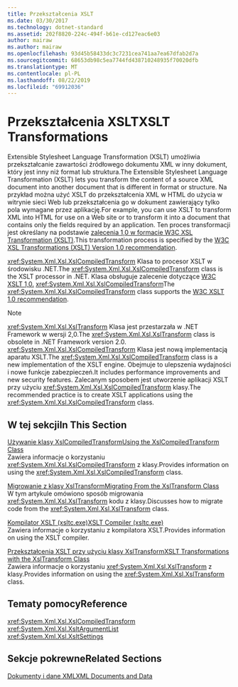 ```yaml
---
title: Przekształcenia XSLT
ms.date: 03/30/2017
ms.technology: dotnet-standard
ms.assetid: 202f8820-224c-494f-b61e-cd127eac6e03
author: mairaw
ms.author: mairaw
ms.openlocfilehash: 93d45b58433dc3c7231cea741aa7ea67dfab2d7a
ms.sourcegitcommit: 68653db98c5ea7744fd438710248935f70020dfb
ms.translationtype: MT
ms.contentlocale: pl-PL
ms.lasthandoff: 08/22/2019
ms.locfileid: "69912036"
---
```

# <a name="xslt-transformations"></a><span data-ttu-id="3ee93-102">Przekształcenia XSLT</span><span class="sxs-lookup"><span data-stu-id="3ee93-102">XSLT Transformations</span></span>
<span data-ttu-id="3ee93-103">Extensible Stylesheet Language Transformation (XSLT) umożliwia przekształcanie zawartości źródłowego dokumentu XML w inny dokument, który jest inny niż format lub struktura.</span><span class="sxs-lookup"><span data-stu-id="3ee93-103">The Extensible Stylesheet Language Transformation (XSLT) lets you transform the content of a source XML document into another document that is different in format or structure.</span></span> <span data-ttu-id="3ee93-104">Na przykład można użyć XSLT do przekształcenia XML w HTML do użycia w witrynie sieci Web lub przekształcenia go w dokument zawierający tylko pola wymagane przez aplikację.</span><span class="sxs-lookup"><span data-stu-id="3ee93-104">For example, you can use XSLT to transform XML into HTML for use on a Web site or to transform it into a document that contains only the fields required by an application.</span></span> <span data-ttu-id="3ee93-105">Ten proces transformacji jest określany na podstawie [zalecenia 1,0 w formacie W3C XSL Transformation (XSLT)](https://www.w3.org/TR/xslt-10/).</span><span class="sxs-lookup"><span data-stu-id="3ee93-105">This transformation process is specified by the [W3C XSL Transformations (XSLT) Version 1.0 recommendation](https://www.w3.org/TR/xslt-10/).</span></span>  
  
 <span data-ttu-id="3ee93-106"><xref:System.Xml.Xsl.XslCompiledTransform> Klasa to procesor XSLT w środowisku .NET.</span><span class="sxs-lookup"><span data-stu-id="3ee93-106">The <xref:System.Xml.Xsl.XslCompiledTransform> class is the XSLT processor in .NET.</span></span> <span data-ttu-id="3ee93-107">Klasa obsługuje zalecenie dotyczące [W3C XSLT 1,0.](https://www.w3.org/TR/xslt-10/) <xref:System.Xml.Xsl.XslCompiledTransform></span><span class="sxs-lookup"><span data-stu-id="3ee93-107">The <xref:System.Xml.Xsl.XslCompiledTransform> class supports the [W3C XSLT 1.0 recommendation](https://www.w3.org/TR/xslt-10/).</span></span>  
  
> [!NOTE]
> <span data-ttu-id="3ee93-108"><xref:System.Xml.Xsl.XslTransform> Klasa jest przestarzała w .NET Framework w wersji 2,0.</span><span class="sxs-lookup"><span data-stu-id="3ee93-108">The <xref:System.Xml.Xsl.XslTransform> class is obsolete in .NET Framework version 2.0.</span></span> <span data-ttu-id="3ee93-109"><xref:System.Xml.Xsl.XslCompiledTransform> Klasa jest nową implementacją aparatu XSLT.</span><span class="sxs-lookup"><span data-stu-id="3ee93-109">The <xref:System.Xml.Xsl.XslCompiledTransform> class is a new implementation of the XSLT engine.</span></span> <span data-ttu-id="3ee93-110">Obejmuje to ulepszenia wydajności i nowe funkcje zabezpieczeń.</span><span class="sxs-lookup"><span data-stu-id="3ee93-110">It includes performance improvements and new security features.</span></span> <span data-ttu-id="3ee93-111">Zalecanym sposobem jest utworzenie aplikacji XSLT przy użyciu <xref:System.Xml.Xsl.XslCompiledTransform> klasy.</span><span class="sxs-lookup"><span data-stu-id="3ee93-111">The recommended practice is to create XSLT applications using the <xref:System.Xml.Xsl.XslCompiledTransform> class.</span></span>  
  
## <a name="in-this-section"></a><span data-ttu-id="3ee93-112">W tej sekcji</span><span class="sxs-lookup"><span data-stu-id="3ee93-112">In This Section</span></span>  
 [<span data-ttu-id="3ee93-113">Używanie klasy XslCompiledTransform</span><span class="sxs-lookup"><span data-stu-id="3ee93-113">Using the XslCompiledTransform Class</span></span>](../../../../docs/standard/data/xml/using-the-xslcompiledtransform-class.md)  
 <span data-ttu-id="3ee93-114">Zawiera informacje o korzystaniu <xref:System.Xml.Xsl.XslCompiledTransform> z klasy.</span><span class="sxs-lookup"><span data-stu-id="3ee93-114">Provides information on using the <xref:System.Xml.Xsl.XslCompiledTransform> class.</span></span>  
  
 [<span data-ttu-id="3ee93-115">Migrowanie z klasy XslTransform</span><span class="sxs-lookup"><span data-stu-id="3ee93-115">Migrating From the XslTransform Class</span></span>](../../../../docs/standard/data/xml/migrating-from-the-xsltransform-class.md)  
 <span data-ttu-id="3ee93-116">W tym artykule omówiono sposób migrowania <xref:System.Xml.Xsl.XslTransform> kodu z klasy.</span><span class="sxs-lookup"><span data-stu-id="3ee93-116">Discusses how to migrate code from the <xref:System.Xml.Xsl.XslTransform> class.</span></span>  
  
 [<span data-ttu-id="3ee93-117">Kompilator XSLT (xsltc.exe)</span><span class="sxs-lookup"><span data-stu-id="3ee93-117">XSLT Compiler (xsltc.exe)</span></span>](../../../../docs/standard/data/xml/xslt-compiler-xsltc-exe.md)  
 <span data-ttu-id="3ee93-118">Zawiera informacje o korzystaniu z kompilatora XSLT.</span><span class="sxs-lookup"><span data-stu-id="3ee93-118">Provides information on using the XSLT compiler.</span></span>  
  
 [<span data-ttu-id="3ee93-119">Przekształcenia XSLT przy użyciu klasy XslTransform</span><span class="sxs-lookup"><span data-stu-id="3ee93-119">XSLT Transformations with the XslTransform Class</span></span>](../../../../docs/standard/data/xml/xslt-transformations-with-the-xsltransform-class.md)  
 <span data-ttu-id="3ee93-120">Zawiera informacje o korzystaniu <xref:System.Xml.Xsl.XslTransform> z klasy.</span><span class="sxs-lookup"><span data-stu-id="3ee93-120">Provides information on using the <xref:System.Xml.Xsl.XslTransform> class.</span></span>  
  
## <a name="reference"></a><span data-ttu-id="3ee93-121">Tematy pomocy</span><span class="sxs-lookup"><span data-stu-id="3ee93-121">Reference</span></span>  
 <xref:System.Xml.Xsl.XslCompiledTransform>  
 <xref:System.Xml.Xsl.XsltArgumentList>  
 <xref:System.Xml.Xsl.XsltSettings>  
  
## <a name="related-sections"></a><span data-ttu-id="3ee93-122">Sekcje pokrewne</span><span class="sxs-lookup"><span data-stu-id="3ee93-122">Related Sections</span></span>  
 [<span data-ttu-id="3ee93-123">Dokumenty i dane XML</span><span class="sxs-lookup"><span data-stu-id="3ee93-123">XML Documents and Data</span></span>](../../../../docs/standard/data/xml/index.md)

